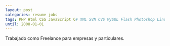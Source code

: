 ```yaml
---
layout: post
categories: resume jobs
tags: PHP Html CSS JavaScript C# XML SVN CVS MySQL Flash Photoshop Linux Web
until: 2008-01-01
---
```


Trabajado como Freelance para empresas y particulares.
